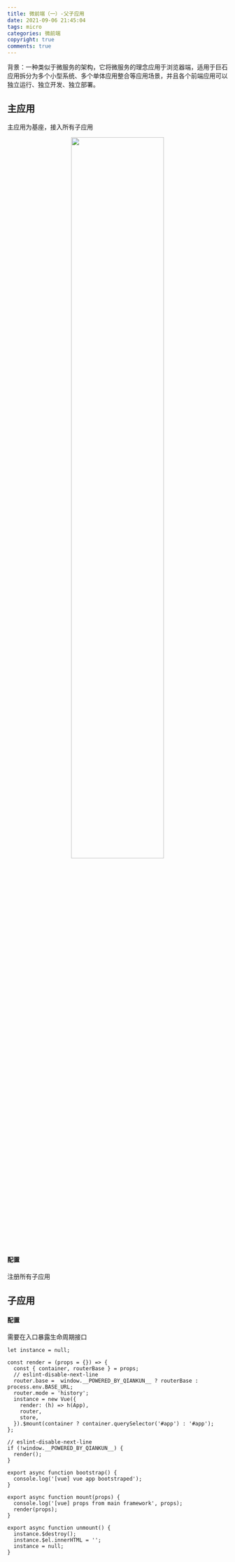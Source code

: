 ```yaml
---
title: 微前端（一）-父子应用
date: 2021-09-06 21:45:04
tags: micro
categories: 微前端
copyright: true
comments: true
---
```


背景：一种类似于微服务的架构，它将微服务的理念应用于浏览器端，适用于巨石应用拆分为多个小型系统、多个单体应用整合等应用场景，并且各个前端应用可以独立运行、独立开发、独立部署。

## 主应用

主应用为基座，接入所有子应用

<div align=center>
<img src="micro-1.jpg" width = 65%>
</div>

#### 配置

注册所有子应用

## 子应用

#### 配置
需要在入口暴露生命周期接口

```
let instance = null;

const render = (props = {}) => {
  const { container, routerBase } = props;
  // eslint-disable-next-line
  router.base =  window.__POWERED_BY_QIANKUN__ ? routerBase : process.env.BASE_URL;
  router.mode = 'history';
  instance = new Vue({
    render: (h) => h(App),
    router,
    store,
  }).$mount(container ? container.querySelector('#app') : '#app');
};

// eslint-disable-next-line
if (!window.__POWERED_BY_QIANKUN__) {
  render();
}

export async function bootstrap() {
  console.log('[vue] vue app bootstraped');
}

export async function mount(props) {
  console.log('[vue] props from main framework', props);
  render(props);
}

export async function unmount() {
  instance.$destroy();
  instance.$el.innerHTML = '';
  instance = null;
}
```




